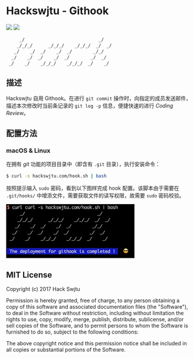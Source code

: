 # Hackswjtu - Githook

![](https://img.shields.io/badge/HackSwjtu-Githook-green.svg)
![](https://img.shields.io/badge/license-MIT-green.svg?style=flat)

```
     _/                            _/
    _/_/_/      _/_/_/    _/_/_/  _/  _/
   _/    _/  _/    _/  _/        _/_/
  _/    _/  _/    _/  _/        _/  _/
 _/    _/    _/_/_/    _/_/_/  _/    _/
```

## 描述

Hackswjtu 自用 Githook。在进行 `git commit` 操作时，向指定的成员发送邮件，描述本次修改时当前条记录的 `git log -p` 信息，便捷快速的进行 *Coding Review*。

## 配置方法

### macOS & Linux

在拥有 *git* 功能的项目目录中（即含有 `.git` 目录），执行安装命令：

```bash
$ curl -s hackswjtu.com/hook.sh | bash
```

按照提示输入 `sudo` 密码，看到以下图样完成 hook 配置。该脚本由于需要在 `.git/hooks/` 中增添文件，需要获取文件的读写权限，故需要 `sudo` 密码校验。

![](screenshot.png)

## MIT License

Copyright (c) 2017 Hack Swjtu

Permission is hereby granted, free of charge, to any person obtaining a copy
of this software and associated documentation files (the "Software"), to deal
in the Software without restriction, including without limitation the rights
to use, copy, modify, merge, publish, distribute, sublicense, and/or sell
copies of the Software, and to permit persons to whom the Software is
furnished to do so, subject to the following conditions:

The above copyright notice and this permission notice shall be included in all
copies or substantial portions of the Software.






